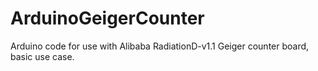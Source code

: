 # ArduinoGeigerCounter
Arduino code for use with Alibaba RadiationD-v1.1 Geiger counter board, basic use case.
